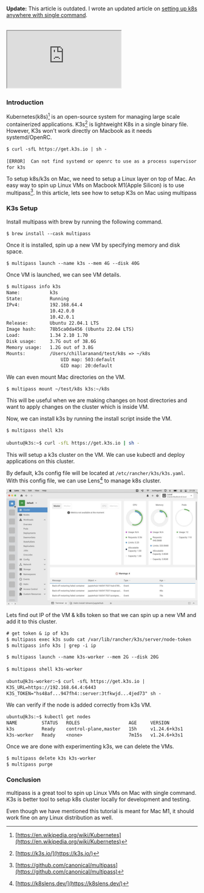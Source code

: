 <!--
.. title: Local Kubernetes Cluster with K3s on MacBook M1
.. slug: local-kubernetes-with-k3s-on-mac
.. date: 2022-10-11 08:08:36 UTC+05:30
.. tags: devops, kubernetes, macbook
.. category: tech
.. link:
.. description: How to setup a local kubernetes cluster on Macbook M1(apple silicon) with k3s and multipass.
.. type: text
-->

<br/>

**Update:** This article is outdated. I wrote an updated article on [setting up k8s anywhere with single command](/2021/03/setup-k8s-anywhere-k3d.html).

<br/>

<div class="embed-responsive embed-responsive-16by9">
<iframe class="embed-responsive-item" src="https://www.youtube.com/embed/vi5eRgBMs90" allowfullscreen>
</iframe>
</div>



### Introduction

Kubernetes(k8s)[^k8s] is an open-source system for managing large scale containerized applications. K3s[^k3s] is lightweight K8s in a single binary file. However, K3s won't work directly on Macbook as it needs systemd/OpenRC.

```
$ curl -sfL https://get.k3s.io | sh -

[ERROR]  Can not find systemd or openrc to use as a process supervisor for k3s
```

To setup k8s/k3s on Mac, we need to setup a Linux layer on top of Mac. An easy way to spin up Linux VMs on Macbook M1(Apple Silicon) is to use multipass[^multipass]. In this article, lets see how to setup K3s on Mac using multipass


### K3s Setup

Install multipass with brew by running the following command.

```
$ brew install --cask multipass
```

Once it is installed, spin up a new VM by specifying memory and disk space.

```
$ multipass launch --name k3s --mem 4G --disk 40G
```

Once VM is launched, we can see VM details.

```
$ multipass info k3s
Name:           k3s
State:          Running
IPv4:           192.168.64.4
                10.42.0.0
                10.42.0.1
Release:        Ubuntu 22.04.1 LTS
Image hash:     78b5ca0da456 (Ubuntu 22.04 LTS)
Load:           1.34 2.10 1.70
Disk usage:     3.7G out of 38.6G
Memory usage:   1.2G out of 3.8G
Mounts:         /Users/chillaranand/test/k8s => ~/k8s
                    UID map: 503:default
                    GID map: 20:default
```

We can even mount Mac directories on the VM.

```
$ multipass mount ~/test/k8s k3s:~/k8s
```

This will be useful when we are making changes on host directories and want to apply changes on the cluster which is inside VM.


Now, we can install k3s by running the install script inside the VM.

```sh
$ multipass shell k3s

ubuntu@k3s:~$ curl -sfL https://get.k3s.io | sh -
```


This will setup a k3s cluster on the VM. We can use kubectl and deploy applications on this cluster.

By default, k3s config file will be located at `/etc/rancher/k3s/k3s.yaml`. With this config file, we can use Lens[^lens] to manage k8s cluster.

<p align="center">
<img src="/images/k8s-mac-m1.jpg" />
</p>

Lets find out IP of the VM & k8s token so that we can spin up a new VM and add it to this cluster.

```
# get token & ip of k3s
$ multipass exec k3s sudo cat /var/lib/rancher/k3s/server/node-token
$ multipass info k3s | grep -i ip

```

```
$ multipass launch --name k3s-worker --mem 2G --disk 20G

$ multipass shell k3s-worker

ubuntu@k3s-worker:~$ curl -sfL https://get.k3s.io | K3S_URL=https://192.168.64.4:6443 K3S_TOKEN="hs48af...947fh4::server:3tfkwjd...4jed73" sh -
```

We can verify if the node is added correctly from k3s VM.

```
ubuntu@k3s:~$ kubectl get nodes
NAME         STATUS   ROLES                  AGE     VERSION
k3s          Ready    control-plane,master   15h     v1.24.6+k3s1
k3s-worker   Ready    <none>                 7m15s   v1.24.6+k3s1
```


Once we are done with experimenting k3s, we can delete the VMs.

```
$ multipass delete k3s k3s-worker
$ multipass purge
```

### Conclusion

multipass is a great tool to spin up Linux VMs on Mac with single command. K3s is better tool to setup k8s cluster locally for development and testing.

Even though we have mentioned this tutorial is meant for Mac M1, it should work fine on any Linux distribution as well.



[^k8s]: [https://en.wikipedia.org/wiki/Kubernetes](https://en.wikipedia.org/wiki/Kubernetes)
[^k3s]: [https://k3s.io/](https://k3s.io/)

[^multipass]: [https://github.com/canonical/multipass](https://github.com/canonical/multipass)
[^lens]: [https://k8slens.dev/](https://k8slens.dev/)
